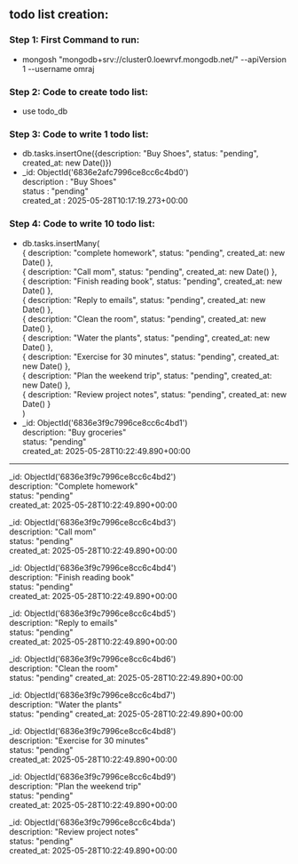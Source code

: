 ## todo list creation:

### Step 1: First Command to run:
- mongosh "mongodb+srv://cluster0.loewrvf.mongodb.net/" --apiVersion 1 --username omraj

### Step 2: Code to create todo list:
- use todo_db

### Step 3: Code to write 1 todo list:
- db.tasks.insertOne({description: "Buy Shoes", status: "pending", created_at: new Date()})
- _id: ObjectId('6836e2afc7996ce8cc6c4bd0')  
  description : "Buy Shoes"  
  status : "pending"  
  created_at : 2025-05-28T10:17:19.273+00:00

### Step 4: Code to write 10 todo list:
- db.tasks.insertMany(  
  { description: "complete homework", status: "pending", created_at: new Date() },  
  { description: "Call mom", status: "pending", created_at: new Date() },  
  { description: "Finish reading book", status: "pending", created_at: new Date() },  
  { description: "Reply to emails", status: "pending", created_at: new Date() },  
  { description: "Clean the room", status: "pending", created_at: new Date() },  
  { description: "Water the plants", status: "pending", created_at: new Date() },  
  { description: "Exercise for 30 minutes", status: "pending", created_at: new Date() },  
  { description: "Plan the weekend trip", status: "pending", created_at: new Date() },  
  { description: "Review project notes", status: "pending", created_at: new Date() }  
)
- _id: ObjectId('6836e3f9c7996ce8cc6c4bd1')  
description: "Buy groceries"  
status: "pending"  
created_at: 2025-05-28T10:22:49.890+00:00  

---

  _id: ObjectId('6836e3f9c7996ce8cc6c4bd2')  
description: "Complete homework"  
status: "pending"  
created_at: 2025-05-28T10:22:49.890+00:00  

_id: ObjectId('6836e3f9c7996ce8cc6c4bd3')  
description: "Call mom"  
status: "pending"  
created_at: 2025-05-28T10:22:49.890+00:00  

_id: ObjectId('6836e3f9c7996ce8cc6c4bd4')  
description: "Finish reading book"  
status: "pending"  
created_at: 2025-05-28T10:22:49.890+00:00  

_id: ObjectId('6836e3f9c7996ce8cc6c4bd5')  
description: "Reply to emails"  
status: "pending"  
created_at: 2025-05-28T10:22:49.890+00:00  

_id: ObjectId('6836e3f9c7996ce8cc6c4bd6')  
description: "Clean the room"  
status: "pending" 
created_at: 2025-05-28T10:22:49.890+00:00  

_id: ObjectId('6836e3f9c7996ce8cc6c4bd7')  
description: "Water the plants"  
status: "pending" 
created_at: 2025-05-28T10:22:49.890+00:00  

_id: ObjectId('6836e3f9c7996ce8cc6c4bd8')  
description: "Exercise for 30 minutes"  
status: "pending"  
created_at: 2025-05-28T10:22:49.890+00:00  

_id: ObjectId('6836e3f9c7996ce8cc6c4bd9')  
description: "Plan the weekend trip"  
status: "pending"  
created_at: 2025-05-28T10:22:49.890+00:00  

_id: ObjectId('6836e3f9c7996ce8cc6c4bda')  
description: "Review project notes"  
status: "pending"  
created_at: 2025-05-28T10:22:49.890+00:00